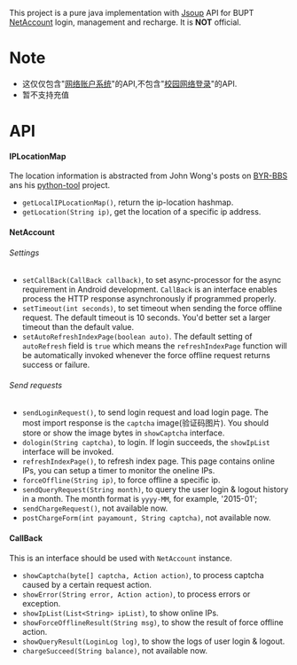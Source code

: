 This project is a pure java implementation with [Jsoup] API for BUPT [NetAccount] login, management and recharge. It is __NOT__ official.

# Note
* 这仅仅包含"[网络账户系统](http://netaccount.bupt.edu.cn/)"的API,不包含"[校园网络登录](http://gw.bupt.edu.cn/)"的API.
* 暂不支持充值

# API

#### IPLocationMap
The location information is abstracted from John Wong's posts on [BYR-BBS](http://bbs.byr.cn/#!article/NetResources/86919) ans his [python-tool](https://github.com/JohnWong/python-tool/blob/master/IpBupt.py) project.
* `getLocalIPLocationMap()`, return the ip-location hashmap.
* `getLocation(String ip)`, get the location of a specific ip address.

#### NetAccount

###### Settings
* `setCallBack(CallBack callback)`, to set async-processor for the async requirement in Android development. `CallBack` is an interface enables process the HTTP response asynchronously if programmed properly.
* `setTimeout(int seconds)`, to set timeout when sending the force offline request. The default timeout is 10 seconds. You'd better set a larger timeout than the default value.
* `setAutoRefreshIndexPage(boolean auto)`. The default setting of `autoRefresh` field is `true` which means the `refreshIndexPage` function will be automatically invoked whenever the force offline request returns success or failure.

###### Send requests
* `sendLoginRequest()`, to send login request and load login page. The most import response is the `captcha` image(验证码图片). You should store or show the image bytes in `showCaptcha` interface.
* `dologin(String captcha)`, to login. If login succeeds, the `showIpList` interface will be invoked.
* `refreshIndexPage()`, to refresh index page. This page contains online IPs, you can setup a timer to monitor the oneline IPs.
* `forceOffline(String ip)`, to force offline a specific ip.
* `sendQueryRequest(String month)`, to query the user login & logout history in a month. The month format is `yyyy-MM`, for example, '2015-01';
* `sendChargeRequest()`, not available now.
* `postChargeForm(int payamount, String captcha)`, not available now.

#### CallBack
This is an interface should be used with `NetAccount` instance.
* `showCaptcha(byte[] captcha, Action action)`, to process captcha caused by a certain request action.
* `showError(String error, Action action)`, to process errors or exception.
* `showIpList(List<String> ipList)`, to show online IPs.
* `showForceOfflineResult(String msg)`, to show the result of force offline action.
* `showQueryResult(LoginLog log)`, to show the logs of user login & logout.
* `chargeSucceed(String balance)`, not available now.

[Jsoup]:http://jsoup.org/
[NetAccount]:http://netaccount.bupt.edu.cn/